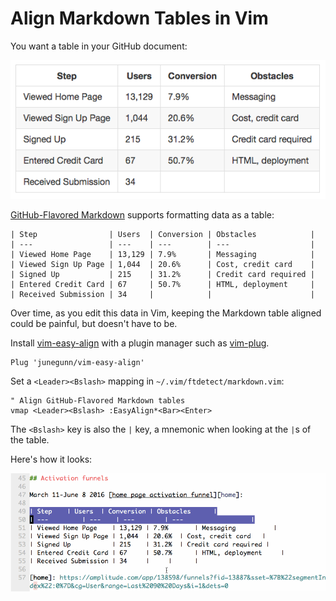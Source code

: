 # Align Markdown Tables in Vim

You want a table in your GitHub document:

![Activation funnel](images/github-markdown-table.png)

[GitHub-Flavored Markdown][gh] supports formatting data as a table:

[gh]: https://help.github.com/articles/organizing-information-with-tables/

```
| Step                | Users  | Conversion | Obstacles            |
| ---                 | ---    | ---        | ---                  |
| Viewed Home Page    | 13,129 | 7.9%       | Messaging            |
| Viewed Sign Up Page | 1,044  | 20.6%      | Cost, credit card    |
| Signed Up           | 215    | 31.2%      | Credit card required |
| Entered Credit Card | 67     | 50.7%      | HTML, deployment     |
| Received Submission | 34     |            |                      |
```

Over time, as you edit this data in Vim,
keeping the Markdown table aligned could be painful,
but doesn't have to be.

Install [vim-easy-align](https://github.com/junegunn/vim-easy-align)
with a plugin manager such as
[vim-plug](https://github.com/junegunn/vim-plug).

```vim
Plug 'junegunn/vim-easy-align'
```

Set a `<Leader><Bslash>` mapping in `~/.vim/ftdetect/markdown.vim`:

```vim
" Align GitHub-Flavored Markdown tables
vmap <Leader><Bslash> :EasyAlign*<Bar><Enter>
```

The `<Bslash>` key is also the `|` key,
a mnemonic when looking at the `|`s of the table.

Here's how it looks:

![Visual select, leader, backslash](images/align-markdown-table-in-vim.gif)
